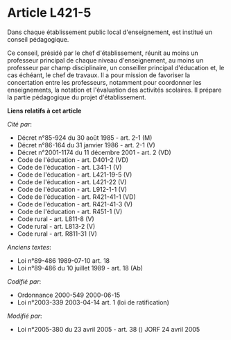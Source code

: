 # Article L421-5

Dans chaque établissement public local d'enseignement, est institué un conseil pédagogique.

Ce conseil, présidé par le chef d'établissement, réunit au moins un professeur principal de chaque niveau d'enseignement, au
moins un professeur par champ disciplinaire, un conseiller principal d'éducation et, le cas échéant, le chef de travaux. Il a
pour mission de favoriser la concertation entre les professeurs, notamment pour coordonner les enseignements, la notation et
l'évaluation des activités scolaires. Il prépare la partie pédagogique du projet d'établissement.

**Liens relatifs à cet article**

_Cité par_:

  - Décret n°85-924 du 30 août 1985 - art. 2-1 (M)
  - Décret n°86-164 du 31 janvier 1986 - art. 2-1 (V)
  - Décret n°2001-1174 du 11 décembre 2001 - art. 2 (VD)
  - Code de l'éducation - art. D401-2 (VD)
  - Code de l'éducation - art. L341-1 (V)
  - Code de l'éducation - art. L421-19-5 (V)
  - Code de l'éducation - art. L421-22 (V)
  - Code de l'éducation - art. L912-1-1 (V)
  - Code de l'éducation - art. R421-41-1 (VD)
  - Code de l'éducation - art. R421-41-3 (V)
  - Code de l'éducation - art. R451-1 (V)
  - Code rural - art. L811-8 (V)
  - Code rural - art. L813-2 (V)
  - Code rural - art. R811-31 (V)

_Anciens textes_:

  - Loi n°89-486 1989-07-10 art. 18
  - Loi n°89-486 du 10 juillet 1989 - art. 18 (Ab)

_Codifié par_:

  - Ordonnance 2000-549 2000-06-15
  - Loi n°2003-339 2003-04-14 art. 1 (loi de ratification)

_Modifié par_:

  - Loi n°2005-380 du 23 avril 2005 - art. 38 () JORF 24 avril 2005
